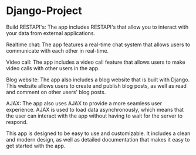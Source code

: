 # Django-Project
Build RESTAPI's: The app includes RESTAPI's that allow you to interact with your data from external applications.

Realtime chat: The app features a real-time chat system that allows users to communicate with each other in real-time.

Video call: The app includes a video call feature that allows users to make video calls with other users in the app.

Blog website: The app also includes a blog website that is built with Django. This website allows users to create and publish blog posts, as well as read and comment on other users' blog posts.

AJAX: The app also uses AJAX to provide a more seamless user experience. AJAX is used to load data asynchronously, which means that the user can interact with the app without having to wait for the server to respond.

This app is designed to be easy to use and customizable. It includes a clean and modern design, as well as detailed documentation that makes it easy to get started with the app.
